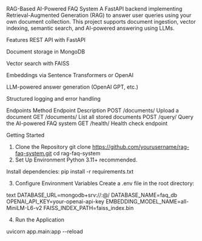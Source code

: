 RAG-Based AI-Powered FAQ System
A FastAPI backend implementing Retrieval-Augmented Generation (RAG) to answer user queries using your own document collection. This project supports document ingestion, vector indexing, semantic search, and AI-powered answering using LLMs.

Features
REST API with FastAPI

Document storage in MongoDB

Vector search with FAISS

Embeddings via Sentence Transformers or OpenAI

LLM-powered answer generation (OpenAI GPT, etc.)

Structured logging and error handling


Endpoints
Method	Endpoint	Description
POST	/documents/	Upload a document
GET	/documents/	List all stored documents
POST	/query/	Query the AI-powered FAQ system
GET	/health/	Health check endpoint


Getting Started
1. Clone the Repository
git clone https://github.com/yourusername/rag-faq-system.git
cd rag-faq-system
2. Set Up Environment
Python 3.11+ recommended.

Install dependencies:
pip install -r requirements.txt


3. Configure Environment Variables
Create a .env file in the root directory:

text
DATABASE_URL=mongodb+srv://<username>:<password>@<cluster-url>/<dbname>
DATABASE_NAME=faq_db
OPENAI_API_KEY=your-openai-api-key
EMBEDDING_MODEL_NAME=all-MiniLM-L6-v2
FAISS_INDEX_PATH=faiss_index.bin


4. Run the Application

uvicorn app.main:app --reload
